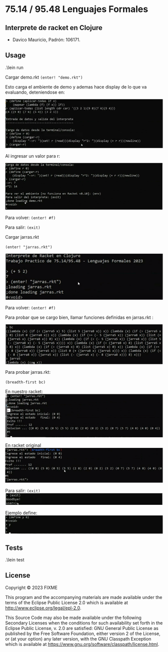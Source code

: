 # 75.14 / 95.48 Lenguajes Formales

## Interprete de racket en Clojure

* Davico Mauricio, Padrón: 106171.

## Usage

.\lein run

Cargar demo.rkt
`(enter! "demo.rkt")`

Esto carga el ambiente de demo y ademas hace display de lo que va evaluando, deteniendose en: 

![demo](/resources/demo.png)

Al ingresar un valor para r:

![Alt text](/resources/valor-r.png)

Para volver: `(enter! #f)`

Para salir: `(exit)`

Cargar jarras.rkt

`(enter! "jarras.rkt")`

![Prompt](/resources/prompt-esperado.png)

Para volver: `(enter! #f)`

Para probar que se cargo bien, llamar funciones definidas en jarras.rkt :

![Bien cargado](/resources/propar-que-se-cargo-bien.png)


Para probar jarras.rkt:

`(breadth-first bc)`

En nuestro racket:
![Result](/resources/resultado-esperado-propio.png)

En racket original
![Resultado esperado](/resources/resultado-esperado.png)

Para salir: 
`(exit)`
![Salir](/resources/salir.png)


Ejemplo define: 
![Alt text](/resources/ej-define.png)
## Tests

.\lein test


## License

Copyright © 2023 FIXME

This program and the accompanying materials are made available under the
terms of the Eclipse Public License 2.0 which is available at
http://www.eclipse.org/legal/epl-2.0.

This Source Code may also be made available under the following Secondary
Licenses when the conditions for such availability set forth in the Eclipse
Public License, v. 2.0 are satisfied: GNU General Public License as published by
the Free Software Foundation, either version 2 of the License, or (at your
option) any later version, with the GNU Classpath Exception which is available
at https://www.gnu.org/software/classpath/license.html.
